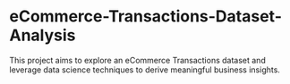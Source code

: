 # eCommerce-Transactions-Dataset-Analysis
This project aims to explore an eCommerce Transactions dataset and leverage data science techniques to derive meaningful business insights. 
